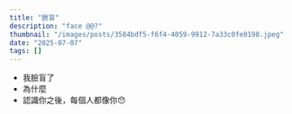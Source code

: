 ```yaml
---
title: "臉盲"
description: "face @@?"
thumbnail: "/images/posts/3584bdf5-f6f4-4059-9912-7a33c0fe0198.jpeg"
date: "2025-07-07"
tags: []
---
```

- 我臉盲了
- 為什麼
- 認識你之後，每個人都像你😯
